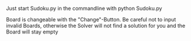 Just start Sudoku.py in the commandline with python Sudoku.py

Board is changeable with the "Change"-Button. Be careful not to input invalid Boards, otherwise the Solver will not find a solution for you and the Board will stay empty
